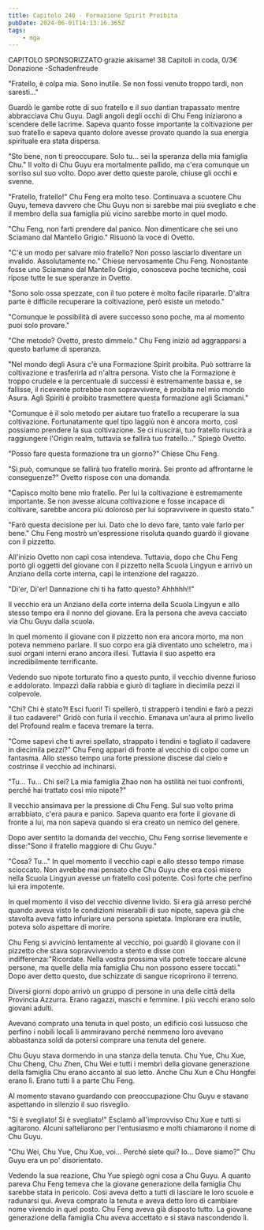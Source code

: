 ```yaml
---
title: Capitolo 240 - Formazione Spirit Proibita
pubDate: 2024-06-01T14:13:16.365Z
tags:
    - mga
---
```

                
CAPITOLO SPONSORIZZATO grazie akisame!
38 Capitoli in coda, 0/3€ Donazione
-Schadenfreude


"Fratello, è colpa mia. Sono inutile. Se non fossi venuto troppo tardi, non saresti..."


Guardò le gambe rotte di suo fratello e il suo dantian trapassato mentre abbracciava Chu Guyu.
Dagli angoli degli occhi di Chu Feng iniziarono a scendere delle lacrime. Sapeva quanto fosse importante la coltivazione per suo fratello e sapeva quanto dolore avesse provato quando la sua energia spirituale era stata dispersa.


"Sto bene, non ti preoccupare. Solo tu... sei la speranza della mia famiglia Chu." Il volto di Chu Guyu era mortalmente pallido, ma c'era comunque un sorriso sul suo volto. Dopo aver detto queste parole, chiuse gli occhi e svenne.


"Fratello, fratello!" Chu Feng era molto teso. Continuava a scuotere Chu Guyu, temeva davvero che Chu Guyu non si sarebbe mai più svegliato e che il membro della sua famiglia più vicino sarebbe morto in quel modo.


"Chu Feng, non farti prendere dal panico. Non dimenticare che sei uno Sciamano dal Mantello Grigio." Risuonò la voce di Ovetto.


"C'è un modo per salvare mio fratello? Non posso lasciarlo diventare un invalido. Assolutamente no." Chiese nervosamente Chu Feng. Nonostante fosse uno Sciamano dal Mantello Grigio, conosceva poche tecniche, così ripose tutte le sue speranze in Ovetto.


"Sono solo ossa spezzate, con il tuo potere è molto facile ripararle. D'altra parte è difficile recuperare la coltivazione, però esiste un metodo."


"Comunque le possibilità di avere successo sono poche, ma al momento puoi solo provare."


"Che metodo? Ovetto, presto dimmelo." Chu Feng iniziò ad aggrapparsi a questo barlume di speranza.


"Nel mondo degli Asura c'è una Formazione Spirit proibita. Può sottrarre la coltivazione e trasferirla ad n'altra persona. Visto che la Formazione è troppo crudele e la percentuale di successi è estremamente bassa e, se fallisse, il ricevente potrebbe non sopravvivere, è proibita nel mio mondo Asura.
Agli Spiriti è proibito trasmettere questa formazione agli Sciamani."


"Comunque è il solo metodo per aiutare tuo fratello a recuperare la sua coltivazione. Fortunatamente quel tipo laggiù non è ancora morto, così possiamo prendere la sua coltivazione. Se ci riuscirai, tuo fratello riuscirà a raggiungere l'Origin realm, tuttavia se fallirà tuo fratello..." Spiegò Ovetto.


"Posso fare questa formazione tra un giorno?" Chiese Chu Feng.


"Si può, comunque se fallirà tuo fratello morirà. Sei pronto ad affrontarne le conseguenze?" Ovetto rispose con una domanda.


"Capisco molto bene mio fratello. Per lui la coltivazione è estremamente importante. Se non avesse alcuna coltivazione e fosse incapace di coltivare, sarebbe ancora più doloroso per lui sopravvivere in questo stato."


"Farò questa decisione per lui. Dato che lo devo fare, tanto vale farlo per bene." Chu Feng mostrò un'espressione risoluta quando guardò il giovane con il pizzetto.


All'inizio Ovetto non capì cosa intendeva. Tuttavia, dopo che Chu Feng portò gli oggetti del giovane con il pizzetto nella Scuola Lingyun e arrivò un Anziano della corte interna, capì le intenzione del ragazzo.


"Di'er, Di'er! Dannazione chi ti ha fatto questo? Ahhhhh!!"


Il vecchio era un Anziano della corte interna della Scuola Lingyun e allo stesso tempo era il nonno del giovane. Era la persona che aveva cacciato via Chu Guyu dalla scuola.


In quel momento il giovane con il pizzetto non era ancora morto, ma non poteva nemmeno parlare. Il suo corpo era già diventato uno scheletro, ma i suoi organi interni erano ancora illesi. Tuttavia il suo aspetto era incredibilmente terrificante.


Vedendo suo nipote torturato fino a questo punto, il vecchio divenne furioso e addolorato.
Impazzì dalla rabbia e giurò di tagliare in diecimila pezzi il colpevole.


"Chi? Chi è stato?! Esci fuori! Ti spellerò, ti strapperò i tendini e farò a pezzi il tuo cadavere!" Gridò con furia il vecchio. Emanava un'aura al primo livello del Profound realm e faceva tremare la terra.


"Come sapevi che ti avrei spellato, strappato i tendini e tagliato il cadavere in diecimila pezzi?" Chu Feng apparì di fronte al vecchio di colpo come un fantasma. Allo stesso tempo una forte pressione discese dal cielo e costrinse il vecchio ad inchinarsi.


"Tu... Tu... Chi sei? La mia famiglia Zhao non ha ostilità nei tuoi confronti, perché hai trattato così mio nipote?"


Il vecchio ansimava per la pressione di Chu Feng. Sul suo volto prima arrabbiato, c'era paura e panico. Sapeva quanto era forte il giovane di fronte a lui, ma non sapeva quando si era creato un nemico del genere.


Dopo aver sentito la domanda del vecchio, Chu Feng sorrise lievemente e disse:"Sono il fratello maggiore di Chu Guyu."


"Cosa? Tu..." In quel momento il vecchio capì e allo stesso tempo rimase scioccato. Non avrebbe mai pensato che Chu Guyu che era così misero nella Scuola Lingyun avesse un fratello così potente. Così forte che perfino lui era impotente.


In quel momento il viso del vecchio divenne livido. Si era già arreso perché quando aveva visto le condizioni miserabili di suo nipote, sapeva già che stavolta aveva fatto infuriare una persona spietata. Implorare era inutile, poteva solo aspettare di morire.


Chu Feng si avvicinò lentamente al vecchio, poi guardò il giovane con il pizzetto che stava sopravvivendo a stento e disse con indifferenza:"Ricordate. Nella vostra prossima vita potrete toccare alcune persone, ma quelle della mia famiglia Chu non possono essere toccati." Dopo aver detto questo, due schizzate di sangue ricoprirono il terreno.


Diversi giorni dopo arrivò un gruppo di persone in una delle città della Provincia Azzurra. Erano ragazzi, maschi e femmine. I più vecchi erano solo giovani adulti.


Avevano comprato una tenuta in quel posto, un edificio così lussuoso che perfino i nobili locali li ammiravano perché nemmeno loro avevano abbastanza soldi da potersi comprare una tenuta del genere.


Chu Guyu stava dormendo in una stanza della tenuta. Chu Yue, Chu Xue, Chu Cheng, Chu Zhen, Chu Wei e tutti i membri della giovane generazione della famiglia Chu erano accanto al suo letto. Anche Chu Xun e Chu Hongfei erano lì. Erano tutti lì a parte Chu Feng.


Al momento stavano guardando con preoccupazione Chu Guyu e stavano aspettando in silenzio il suo risveglio.


"Si è svegliato! Si è svegliato!" Esclamò all'improvviso Chu Xue e tutti si agitarono. Alcuni saltellarono per l'entusiasmo e molti chiamarono il nome di Chu Guyu.


"Chu Wei, Chu Yue, Chu Xue, voi... Perché siete qui? Io... Dove siamo?" Chu Guyu era un po' disorientato.


Vedendo la sua reazione, Chu Yue spiegò ogni cosa a Chu Guyu. A quanto pareva Chu Feng temeva che la giovane generazione della famiglia Chu sarebbe stata in pericolo. Così aveva detto a tutti di lasciare le loro scuole e radunarsi qui. Aveva comprato la tenuta e aveva detto loro di cambiare nome vivendo in quel posto. Chu Feng aveva già disposto tutto. La giovane generazione della famiglia Chu aveva accettato e si stava nascondendo lì.



